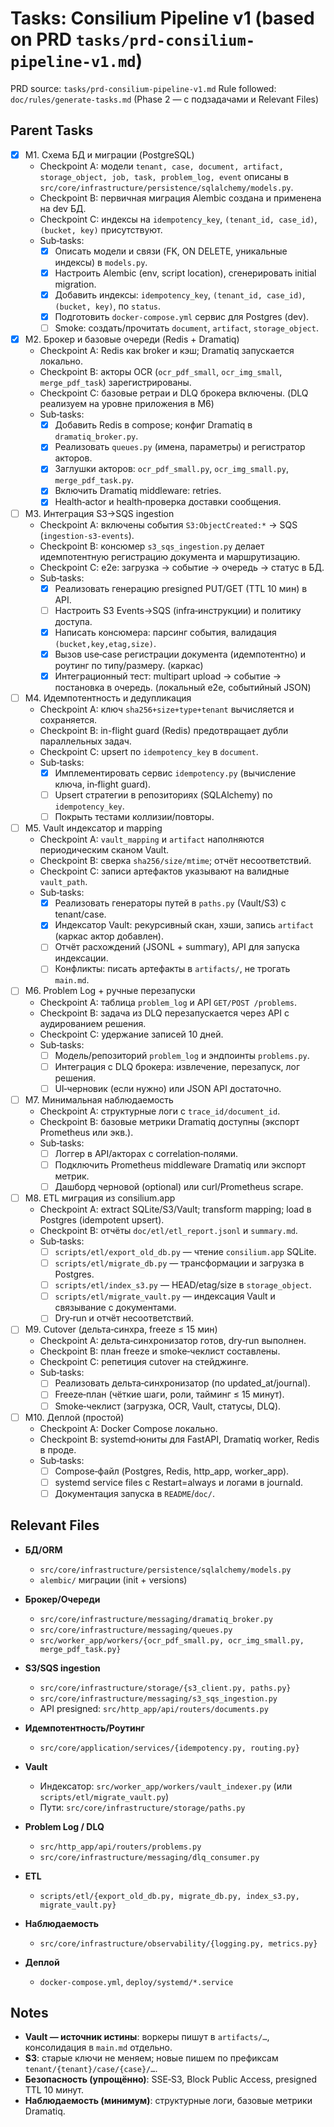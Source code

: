 # Tasks: Consilium Pipeline v1 (based on PRD `tasks/prd-consilium-pipeline-v1.md`)

PRD source: `tasks/prd-consilium-pipeline-v1.md`
Rule followed: `doc/rules/generate-tasks.md` (Phase 2 — с подзадачами и Relevant Files)

## Parent Tasks

- [x] M1. Схема БД и миграции (PostgreSQL)
  - Checkpoint A: модели `tenant, case, document, artifact, storage_object, job, task, problem_log, event` описаны в `src/core/infrastructure/persistence/sqlalchemy/models.py`.
  - Checkpoint B: первичная миграция Alembic создана и применена на dev БД.
  - Checkpoint C: индексы на `idempotency_key`, `(tenant_id, case_id)`, `(bucket, key)` присутствуют.
  - Sub‑tasks:
    - [x] Описать модели и связи (FK, ON DELETE, уникальные индексы) в `models.py`.
    - [x] Настроить Alembic (env, script location), сгенерировать initial migration.
    - [x] Добавить индексы: `idempotency_key`, `(tenant_id, case_id)`, `(bucket, key)`, по `status`.
    - [x] Подготовить `docker-compose.yml` сервис для Postgres (dev).
    - [ ] Smoke: создать/прочитать `document`, `artifact`, `storage_object`.

- [x] M2. Брокер и базовые очереди (Redis + Dramatiq)
  - Checkpoint A: Redis как broker и кэш; Dramatiq запускается локально.
  - Checkpoint B: акторы OCR (`ocr_pdf_small`, `ocr_img_small`, `merge_pdf_task`) зарегистрированы.
  - Checkpoint C: базовые ретраи и DLQ брокера включены. (DLQ реализуем на уровне приложения в M6)
  - Sub‑tasks:
    - [x] Добавить Redis в compose; конфиг Dramatiq в `dramatiq_broker.py`.
    - [x] Реализовать `queues.py` (имена, параметры) и регистратор акторов.
    - [x] Заглушки акторов: `ocr_pdf_small.py`, `ocr_img_small.py`, `merge_pdf_task.py`.
    - [x] Включить Dramatiq middleware: retries.
    - [x] Health‑actor и health‑проверка доставки сообщения.

- [ ] M3. Интеграция S3→SQS ingestion
  - Checkpoint A: включены события `S3:ObjectCreated:*` → SQS (`ingestion-s3-events`).
  - Checkpoint B: консюмер `s3_sqs_ingestion.py` делает идемпотентную регистрацию документа и маршрутизацию.
  - Checkpoint C: e2e: загрузка → событие → очередь → статус в БД.
  - Sub‑tasks:
    - [x] Реализовать генерацию presigned PUT/GET (TTL 10 мин) в API.
    - [ ] Настроить S3 Events→SQS (infra‑инструкции) и политику доступа.
    - [x] Написать консюмера: парсинг события, валидация `(bucket,key,etag,size)`.
    - [x] Вызов use‑case регистрации документа (идемпотентно) и роутинг по типу/размеру. (каркас)
    - [x] Интеграционный тест: multipart upload → событие → постановка в очередь. (локальный e2e, событийный JSON)

- [ ] M4. Идемпотентность и дедупликация
  - Checkpoint A: ключ `sha256+size+type+tenant` вычисляется и сохраняется.
  - Checkpoint B: in-flight guard (Redis) предотвращает дубли параллельных задач.
  - Checkpoint C: upsert по `idempotency_key` в `document`.
  - Sub‑tasks:
    - [x] Имплементировать сервис `idempotency.py` (вычисление ключа, in‑flight guard).
    - [ ] Upsert стратегии в репозиториях (SQLAlchemy) по `idempotency_key`.
    - [ ] Покрыть тестами коллизии/повторы.

- [ ] M5. Vault индексатор и mapping
  - Checkpoint A: `vault_mapping` и `artifact` наполняются периодическим сканом Vault.
  - Checkpoint B: сверка `sha256/size/mtime`; отчёт несоответствий.
  - Checkpoint C: записи артефактов указывают на валидные `vault_path`.
  - Sub‑tasks:
    - [x] Реализовать генераторы путей в `paths.py` (Vault/S3) с tenant/case.
    - [x] Индексатор Vault: рекурсивный скан, хэши, запись `artifact` (каркас актор добавлен).
    - [ ] Отчёт расхождений (JSONL + summary), API для запуска индексации.
    - [ ] Конфликты: писать артефакты в `artifacts/`, не трогать `main.md`.

- [ ] M6. Problem Log + ручные перезапуски
  - Checkpoint A: таблица `problem_log` и API `GET/POST /problems`.
  - Checkpoint B: задача из DLQ перезапускается через API с аудированием решения.
  - Checkpoint C: удержание записей 10 дней.
  - Sub‑tasks:
    - [ ] Модель/репозиторий `problem_log` и эндпоинты `problems.py`.
    - [ ] Интеграция с DLQ брокера: извлечение, перезапуск, лог решения.
    - [ ] UI‑черновик (если нужно) или JSON API достаточно.

- [ ] M7. Минимальная наблюдаемость
  - Checkpoint A: структурные логи с `trace_id/document_id`.
  - Checkpoint B: базовые метрики Dramatiq доступны (экспорт Prometheus или экв.).
  - Sub‑tasks:
    - [ ] Логгер в API/акторах с correlation‑полями.
    - [ ] Подключить Prometheus middleware Dramatiq или экспорт метрик.
    - [ ] Дашборд черновой (optional) или curl/Prometheus scrape.

- [ ] M8. ETL миграция из consilium.app
  - Checkpoint A: extract SQLite/S3/Vault; transform mapping; load в Postgres (idempotent upsert).
  - Checkpoint B: отчёты `doc/etl/etl_report.jsonl` и `summary.md`.
  - Sub‑tasks:
    - [ ] `scripts/etl/export_old_db.py` — чтение `consilium.app` SQLite.
    - [ ] `scripts/etl/migrate_db.py` — трансформации и загрузка в Postgres.
    - [ ] `scripts/etl/index_s3.py` — HEAD/etag/size в `storage_object`.
    - [ ] `scripts/etl/migrate_vault.py` — индексация Vault и связывание с документами.
    - [ ] Dry‑run и отчёт несоответствий.

- [ ] M9. Cutover (дельта‑синхра, freeze ≤ 15 мин)
  - Checkpoint A: дельта‑синхронизатор готов, dry‑run выполнен.
  - Checkpoint B: план freeze и smoke‑чеклист составлены.
  - Checkpoint C: репетиция cutover на стейджинге.
  - Sub‑tasks:
    - [ ] Реализовать дельта‑синхронизатор (по updated_at/journal).
    - [ ] Freeze‑план (чёткие шаги, роли, тайминг ≤ 15 минут).
    - [ ] Smoke‑чеклист (загрузка, OCR, Vault, статусы, DLQ).

- [ ] M10. Деплой (простой)
  - Checkpoint A: Docker Compose локально.
  - Checkpoint B: systemd‑юниты для FastAPI, Dramatiq worker, Redis в проде.
  - Sub‑tasks:
    - [ ] Compose‑файл (Postgres, Redis, http_app, worker_app).
    - [ ] systemd service files с Restart=always и логами в journald.
    - [ ] Документация запуска в `README`/`doc/`.

## Relevant Files

- **БД/ORM**
  - `src/core/infrastructure/persistence/sqlalchemy/models.py`
  - `alembic/` миграции (init + versions)

- **Брокер/Очереди**
  - `src/core/infrastructure/messaging/dramatiq_broker.py`
  - `src/core/infrastructure/messaging/queues.py`
  - `src/worker_app/workers/{ocr_pdf_small.py, ocr_img_small.py, merge_pdf_task.py}`

- **S3/SQS ingestion**
  - `src/core/infrastructure/storage/{s3_client.py, paths.py}`
  - `src/core/infrastructure/messaging/s3_sqs_ingestion.py`
  - API presigned: `src/http_app/api/routers/documents.py`

- **Идемпотентность/Роутинг**
  - `src/core/application/services/{idempotency.py, routing.py}`

- **Vault**
  - Индексатор: `src/worker_app/workers/vault_indexer.py` (или `scripts/etl/migrate_vault.py`)
  - Пути: `src/core/infrastructure/storage/paths.py`

- **Problem Log / DLQ**
  - `src/http_app/api/routers/problems.py`
  - `src/core/infrastructure/messaging/dlq_consumer.py`

- **ETL**
  - `scripts/etl/{export_old_db.py, migrate_db.py, index_s3.py, migrate_vault.py}`

- **Наблюдаемость**
  - `src/core/infrastructure/observability/{logging.py, metrics.py}`

- **Деплой**
  - `docker-compose.yml`, `deploy/systemd/*.service`

## Notes

- **Vault — источник истины**: воркеры пишут в `artifacts/…`, консолидация в `main.md` отдельно.
- **S3**: старые ключи не меняем; новые пишем по префиксам `tenant/{tenant}/case/{case}/…`.
- **Безопасность (упрощённо)**: SSE‑S3, Block Public Access, presigned TTL 10 минут.
- **Наблюдаемость (минимум)**: структурные логи, базовые метрики Dramatiq.

